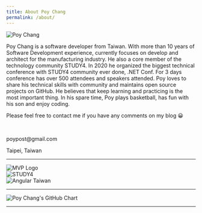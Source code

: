 ```yaml
---
title: About Poy Chang
permalink: /about/
---
```


<div class="container">
    <div class="row align-items-start">
        <div class="col-3">
            <span class="d-block mt-4">
                <img src="https://www.gravatar.com/avatar/c525d15ee116aca696f7af9a926e1788?s=150" alt="Poy Chang" />
            </span>
        </div>
        <div class="col-9">
            <p>Poy Chang is a software developer from Taiwan. With more than 10 years of Software Development experience,
                currently focuses on develop and architect for the manufacturing industry. He also a core member of the
                technology community STUDY4. In 2020 he organized the biggest technical conference with STUDY4 community
                ever done, .NET Conf. For 3 days conference has over 500 attendees and speakers attended. Poy loves to share
                his technical skills with community and maintains open source projects on GitHub. He believes that keep
                learning and practicing is the most important thing. In his spare time, Poy plays basketball, has fun with
                his son and enjoy coding.</p>
            <p>Please feel free to contact me if you have any comments on my blog 😀</p>
            <br>
            <p>poypost@gmail.com</p>
            <p>Taipei, Taiwan</p>
        </div>
    </div>
</div>
<hr>
<div class="container text-center">
    <div class="row align-items-center">
        <div class="col">
            <img src="/assets/images/mvp_logo.png" alt="MVP Logo" />
        </div>
        <div class="col">
            <img src="/assets/images/study4_logo.png" alt="STUDY4" />
        </div>
        <div class="col">
            <img src="/assets/images/angular-taiwan-banner.png" alt="Angular Taiwan" />
        </div>
    </div>
</div>
<hr>
<!-- githubchart-api start -->
<!-- https://github.com/2016rshah/githubchart-api -->
<div>
    <img src="https://ghchart.rshah.org/poychang" alt="Poy Chang's GitHub Chart" />
</div>
<!-- githubchart-api end -->
<hr>

<link href="https://cdnjs.cloudflare.com/ajax/libs/bootstrap/5.3.8/css/bootstrap-grid.min.css" rel="stylesheet"
    crossorigin="anonymous">